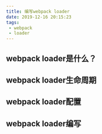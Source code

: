 ```yaml
---
title: 编写webpack loader
date: 2019-12-16 20:15:23
tags:
 - webpack
 - loader
---
```


## webpack loader是什么？


## webpack loader生命周期

## webpack loader配置

## webpack loader编写

